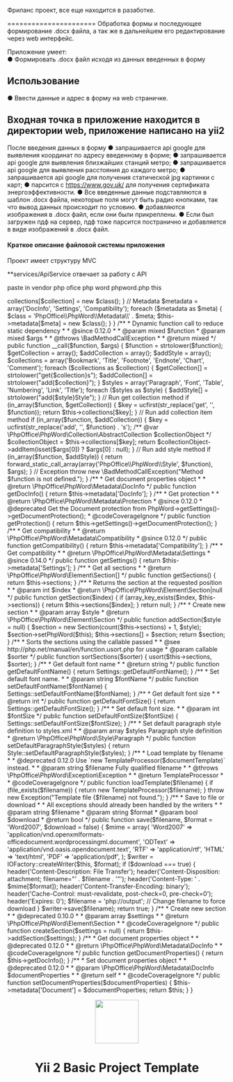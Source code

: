 Фриланс проект, все еще находится в разаботке.

======================
Обработка формы и последующее формирование .docx файла, а так же в дальнейшем его редактирование через web интерфейс.  

Приложение умеет:    
● Формировать .docx файл исходя из данных введенных в форму


Использование
------------
● Ввести данные и адрес в форму на web страничке.

Входная точка в приложение находится в директории web, приложение написано на yii2
-------
После введения данных в форму
● запрашивается api google  для выявления координат по адресу введенному в форме;
● запрашивается api google  для выявления близжайших станций метро; 
● запрашивается api google  для выявления расстояния до каждого метро;
● запрашивается api google  для получения статической jpg картинки с карт;
● парсится с https://www.gov.uk/  для получения сертификата энергоэффективности.
● Все введенные данные подставляются в шаблон .docx файла, некоторые поля могут быть радио кнопками, так что вывод данных происходит по условию.
● добавляются изображения в .docx файл, если они были прикреплены.
● Если был загружен пдф на сервер, пдф тоже парсится постранично и добавляется в виде изображений в .docx файл.




####  Краткое описание файловой системы приложения

Проект имеет структуру MVC

**services/ApiService отвечает за работу с API














<p>
paste in vendor php ofice php word phpword.php this


<p>

<?php
/**
 * This file is part of PHPWord - A pure PHP library for reading and writing
 * word processing documents.
 *
 * PHPWord is free software distributed under the terms of the GNU Lesser
 * General Public License version 3 as published by the Free Software Foundation.
 *
 * For the full copyright and license information, please read the LICENSE
 * file that was distributed with this source code. For the full list of
 * contributors, visit https://github.com/PHPOffice/PHPWord/contributors.
 *
 * @see         https://github.com/PHPOffice/PHPWord
 * @copyright   2010-2018 PHPWord contributors
 * @license     http://www.gnu.org/licenses/lgpl.txt LGPL version 3
*/

namespace PhpOffice\PhpWord;

use PhpOffice\PhpWord\Element\Section;
use PhpOffice\PhpWord\Exception\Exception;

/**
 * PHPWord main class
 *
 * @method Collection\Titles getTitles()
 * @method Collection\Footnotes getFootnotes()
 * @method Collection\Endnotes getEndnotes()
 * @method Collection\Charts getCharts()
 * @method Collection\Comments getComments()
 * @method int addBookmark(Element\Bookmark $bookmark)
 * @method int addTitle(Element\Title $title)
 * @method int addFootnote(Element\Footnote $footnote)
 * @method int addEndnote(Element\Endnote $endnote)
 * @method int addChart(Element\Chart $chart)
 * @method int addComment(Element\Comment $comment)
 *
 * @method Style\Paragraph addParagraphStyle(string $styleName, mixed $styles)
 * @method Style\Font addFontStyle(string $styleName, mixed $fontStyle, mixed $paragraphStyle = null)
 * @method Style\Font addLinkStyle(string $styleName, mixed $styles)
 * @method Style\Font addTitleStyle(mixed $depth, mixed $fontStyle, mixed $paragraphStyle = null)
 * @method Style\Table addTableStyle(string $styleName, mixed $styleTable, mixed $styleFirstRow = null)
 * @method Style\Numbering addNumberingStyle(string $styleName, mixed $styles)
 */
class PhpWord
{
    /**
     * Default font settings
     *
     * @deprecated 0.11.0 Use Settings constants
     *
     * @const string|int
     */
    const DEFAULT_FONT_NAME = Settings::DEFAULT_FONT_NAME;
    /**
     * @deprecated 0.11.0 Use Settings constants
     */
    const DEFAULT_FONT_SIZE = Settings::DEFAULT_FONT_SIZE;
    /**
     * @deprecated 0.11.0 Use Settings constants
     */
    const DEFAULT_FONT_COLOR = Settings::DEFAULT_FONT_COLOR;
    /**
     * @deprecated 0.11.0 Use Settings constants
     */
    const DEFAULT_FONT_CONTENT_TYPE = Settings::DEFAULT_FONT_CONTENT_TYPE;

    /**
     * Collection of sections
     *
     * @var \PhpOffice\PhpWord\Element\Section[]
     */
    private $sections = array();

    /**
     * Collections
     *
     * @var array
     */
    private $collections = array();

    /**
     * Metadata
     *
     * @var array
     * @since 0.12.0
     */
    private $metadata = array();

    /**
     * Create new instance
     *
     * Collections are created dynamically
     */
    public function __construct()
    {
        // Reset Media and styles
        Media::resetElements();
        Style::resetStyles();

        // Collection
        $collections = array('Bookmarks', 'Titles', 'Footnotes', 'Endnotes', 'Charts', 'Comments');
        foreach ($collections as $collection) {
            $class = 'PhpOffice\\PhpWord\\Collection\\' . $collection;
            $this->collections[$collection] = new $class();
        }

        // Metadata
        $metadata = array('DocInfo', 'Settings', 'Compatibility');
        foreach ($metadata as $meta) {
            $class = 'PhpOffice\\PhpWord\\Metadata\\' . $meta;
            $this->metadata[$meta] = new $class();
        }
    }

    /**
     * Dynamic function call to reduce static dependency
     *
     * @since 0.12.0
     *
     * @param mixed $function
     * @param mixed $args
     *
     * @throws \BadMethodCallException
     *
     * @return mixed
     */
    public function __call($function, $args)
    {
        $function = strtolower($function);

        $getCollection = array();
        $addCollection = array();
        $addStyle = array();

        $collections = array('Bookmark', 'Title', 'Footnote', 'Endnote', 'Chart', 'Comment');
        foreach ($collections as $collection) {
            $getCollection[] = strtolower("get{$collection}s");
            $addCollection[] = strtolower("add{$collection}");
        }

        $styles = array('Paragraph', 'Font', 'Table', 'Numbering', 'Link', 'Title');
        foreach ($styles as $style) {
            $addStyle[] = strtolower("add{$style}Style");
        }

        // Run get collection method
        if (in_array($function, $getCollection)) {
            $key = ucfirst(str_replace('get', '', $function));

            return $this->collections[$key];
        }

        // Run add collection item method
        if (in_array($function, $addCollection)) {
            $key = ucfirst(str_replace('add', '', $function) . 's');

            /** @var \PhpOffice\PhpWord\Collection\AbstractCollection $collectionObject */
            $collectionObject = $this->collections[$key];

            return $collectionObject->addItem(isset($args[0]) ? $args[0] : null);
        }

        // Run add style method
        if (in_array($function, $addStyle)) {
            return forward_static_call_array(array('PhpOffice\\PhpWord\\Style', $function), $args);
        }

        // Exception
        throw new \BadMethodCallException("Method $function is not defined.");
    }

    /**
     * Get document properties object
     *
     * @return \PhpOffice\PhpWord\Metadata\DocInfo
     */
    public function getDocInfo()
    {
        return $this->metadata['DocInfo'];
    }

    /**
     * Get protection
     *
     * @return \PhpOffice\PhpWord\Metadata\Protection
     * @since 0.12.0
     * @deprecated Get the Document protection from PhpWord->getSettings()->getDocumentProtection();
     * @codeCoverageIgnore
     */
    public function getProtection()
    {
        return $this->getSettings()->getDocumentProtection();
    }

    /**
     * Get compatibility
     *
     * @return \PhpOffice\PhpWord\Metadata\Compatibility
     * @since 0.12.0
     */
    public function getCompatibility()
    {
        return $this->metadata['Compatibility'];
    }

    /**
     * Get compatibility
     *
     * @return \PhpOffice\PhpWord\Metadata\Settings
     * @since 0.14.0
     */
    public function getSettings()
    {
        return $this->metadata['Settings'];
    }

    /**
     * Get all sections
     *
     * @return \PhpOffice\PhpWord\Element\Section[]
     */
    public function getSections()
    {
        return $this->sections;
    }

    /**
     * Returns the section at the requested position
     *
     * @param int $index
     * @return \PhpOffice\PhpWord\Element\Section|null
     */
    public function getSection($index)
    {
        if (array_key_exists($index, $this->sections)) {
            return $this->sections[$index];
        }

        return null;
    }

    /**
     * Create new section
     *
     * @param array $style
     * @return \PhpOffice\PhpWord\Element\Section
     */
    public function addSection($style = null)
    {
        $section = new Section(count($this->sections) + 1, $style);
        $section->setPhpWord($this);
        $this->sections[] = $section;

        return $section;
    }

    /**
     * Sorts the sections using the callable passed
     *
     * @see http://php.net/manual/en/function.usort.php for usage
     * @param callable $sorter
     */
    public function sortSections($sorter)
    {
        usort($this->sections, $sorter);
    }

    /**
     * Get default font name
     *
     * @return string
     */
    public function getDefaultFontName()
    {
        return Settings::getDefaultFontName();
    }

    /**
     * Set default font name.
     *
     * @param string $fontName
     */
    public function setDefaultFontName($fontName)
    {
        Settings::setDefaultFontName($fontName);
    }

    /**
     * Get default font size
     *
     * @return int
     */
    public function getDefaultFontSize()
    {
        return Settings::getDefaultFontSize();
    }

    /**
     * Set default font size.
     *
     * @param int $fontSize
     */
    public function setDefaultFontSize($fontSize)
    {
        Settings::setDefaultFontSize($fontSize);
    }

    /**
     * Set default paragraph style definition to styles.xml
     *
     * @param array $styles Paragraph style definition
     * @return \PhpOffice\PhpWord\Style\Paragraph
     */
    public function setDefaultParagraphStyle($styles)
    {
        return Style::setDefaultParagraphStyle($styles);
    }

    /**
     * Load template by filename
     *
     * @deprecated 0.12.0 Use `new TemplateProcessor($documentTemplate)` instead.
     *
     * @param  string $filename Fully qualified filename
     *
     * @throws \PhpOffice\PhpWord\Exception\Exception
     *
     * @return TemplateProcessor
     *
     * @codeCoverageIgnore
     */
    public function loadTemplate($filename)
    {
        if (file_exists($filename)) {
            return new TemplateProcessor($filename);
        }
        throw new Exception("Template file {$filename} not found.");
    }

    /**
     * Save to file or download
     *
     * All exceptions should already been handled by the writers
     *
     * @param string $filename
     * @param string $format
     * @param bool $download
     * @return bool
     */
    public function save($filename, $format = 'Word2007', $download = false)
    {
        $mime = array(
            'Word2007'  => 'application/vnd.openxmlformats-officedocument.wordprocessingml.document',
            'ODText'    => 'application/vnd.oasis.opendocument.text',
            'RTF'       => 'application/rtf',
            'HTML'      => 'text/html',
            'PDF'       => 'application/pdf',
        );

        $writer = IOFactory::createWriter($this, $format);

        if ($download === true) {
            header('Content-Description: File Transfer');
            header('Content-Disposition: attachment; filename="' . $filename . '"');
            header('Content-Type: ' . $mime[$format]);
            header('Content-Transfer-Encoding: binary');
            header('Cache-Control: must-revalidate, post-check=0, pre-check=0');
            header('Expires: 0');
            $filename = 'php://output'; // Change filename to force download
        }

        $writer->save($filename);

        return true;
    }

    /**
     * Create new section
     *
     * @deprecated 0.10.0
     *
     * @param array $settings
     *
     * @return \PhpOffice\PhpWord\Element\Section
     *
     * @codeCoverageIgnore
     */
    public function createSection($settings = null)
    {
        return $this->addSection($settings);
    }

    /**
     * Get document properties object
     *
     * @deprecated 0.12.0
     *
     * @return \PhpOffice\PhpWord\Metadata\DocInfo
     *
     * @codeCoverageIgnore
     */
    public function getDocumentProperties()
    {
        return $this->getDocInfo();
    }

    /**
     * Set document properties object
     *
     * @deprecated 0.12.0
     *
     * @param \PhpOffice\PhpWord\Metadata\DocInfo $documentProperties
     *
     * @return self
     *
     * @codeCoverageIgnore
     */
    public function setDocumentProperties($documentProperties)
    {
        $this->metadata['Document'] = $documentProperties;

        return $this;
    }
}
</p>

</p>
<p align="center">
    <a href="https://github.com/yiisoft" target="_blank">
        <img src="https://avatars0.githubusercontent.com/u/993323" height="100px">
    </a>
    <h1 align="center">Yii 2 Basic Project Template</h1>
    <br>
</p>

